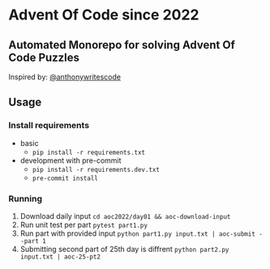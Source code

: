 # Advent Of Code since 2022

## Automated Monorepo for solving Advent Of Code Puzzles

Inspired by: [@anthonywritescode](https://github.com/anthonywritescode)

## Usage

### Install requirements

* basic
  * `pip install -r requirements.txt`
* development with pre-commit
  * `pip install -r requirements.dev.txt`
  * `pre-commit install`

### Running

1. Download daily input
    `cd aoc2022/day01 && aoc-download-input`
2. Run unit test per part
    `pytest part1.py`
3. Run part with provided input
    `python part1.py input.txt | aoc-submit --part 1`
4. Submitting second part of 25th day is diffrent
    `python part2.py input.txt | aoc-25-pt2`
